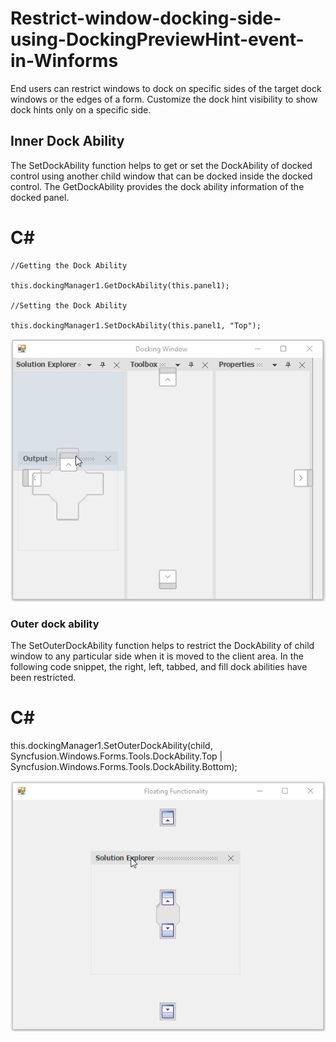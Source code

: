 # Restrict-window-docking-side-using-DockingPreviewHint-event-in-Winforms
End users can restrict windows to dock on specific sides of the target dock windows or the edges of a form. Customize the dock hint visibility to show dock hints only on a specific side.

## Inner Dock Ability
The SetDockAbility function helps to get or set the DockAbility of docked control using another child window that can be docked inside the docked control. The GetDockAbility provides the dock ability information of the docked panel.

# C#

    //Getting the Dock Ability

    this.dockingManager1.GetDockAbility(this.panel1);

    //Setting the Dock Ability

    this.dockingManager1.SetDockAbility(this.panel1, "Top");

![Restrict Window docking side using DockingPreviewEvent](Docking_PreviewDockingHints/Images/winforms-docking-restrict-docking.png)

### Outer dock ability
 
The SetOuterDockAbility function helps to restrict the DockAbility of child window to any particular side when it is moved to the client area. In the following code snippet, the right, left, tabbed, and fill dock abilities have been restricted.

# C#

this.dockingManager1.SetOuterDockAbility(child, Syncfusion.Windows.Forms.Tools.DockAbility.Top | Syncfusion.Windows.Forms.Tools.DockAbility.Bottom);

![OuterDockAblity](Docking_PreviewDockingHints/Images/Outer%20Dock%20Ablity.png)